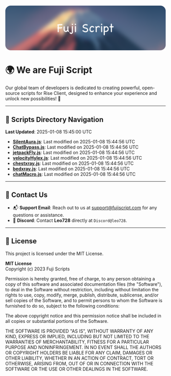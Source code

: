 ![Banner](.github/b.webp)

# 🌍 **We are Fuji Script**

Our global team of developers is dedicated to creating powerful, open-source scripts for Rise Client, designed to enhance your experience and unlock new possibilities! 🌟

---
<!-- SCRIPTS_NAVIGATION_START -->
## 📂 **Scripts Directory Navigation**

**Last Updated**: 2025-01-08 15:45:00 UTC

- **[SilentAura.js](scripts/SilentAura.js)**: Last modified on 2025-01-08 15:44:56 UTC
- **[ChatBypass.js](scripts/ChatBypass.js)**: Last modified on 2025-01-08 15:44:56 UTC
- **[jetpackFly.js](scripts/jetpackFly.js)**: Last modified on 2025-01-08 15:44:56 UTC
- **[velocityHylex.js](scripts/velocityHylex.js)**: Last modified on 2025-01-08 15:44:56 UTC
- **[chestxray.js](scripts/chestxray.js)**: Last modified on 2025-01-08 15:44:56 UTC
- **[bedxray.js](scripts/bedxray.js)**: Last modified on 2025-01-08 15:44:56 UTC
- **[chatMacro.js](scripts/chatMacro.js)**: Last modified on 2025-01-08 15:44:56 UTC

<!-- SCRIPTS_NAVIGATION_END -->

---

## 💬 **Contact Us**  
- 📬 **Support Email**: Reach out to us at [support@fujiscript.com](mailto:support@fujiscript.com) for any questions or assistance.  
- 💬 **Discord**: Contact **Leo728** directly at `Discord@leo728`.

---

## 📜 **License**

This project is licensed under the MIT License.  

**MIT License**  
Copyright (c) 2023 Fuji Scripts  

Permission is hereby granted, free of charge, to any person obtaining a copy of this software and associated documentation files (the "Software"), to deal in the Software without restriction, including without limitation the rights to use, copy, modify, merge, publish, distribute, sublicense, and/or sell copies of the Software, and to permit persons to whom the Software is furnished to do so, subject to the following conditions:  

The above copyright notice and this permission notice shall be included in all copies or substantial portions of the Software.  

THE SOFTWARE IS PROVIDED "AS IS", WITHOUT WARRANTY OF ANY KIND, EXPRESS OR IMPLIED, INCLUDING BUT NOT LIMITED TO THE WARRANTIES OF MERCHANTABILITY, FITNESS FOR A PARTICULAR PURPOSE AND NONINFRINGEMENT. IN NO EVENT SHALL THE AUTHORS OR COPYRIGHT HOLDERS BE LIABLE FOR ANY CLAIM, DAMAGES OR OTHER LIABILITY, WHETHER IN AN ACTION OF CONTRACT, TORT OR OTHERWISE, ARISING FROM, OUT OF OR IN CONNECTION WITH THE SOFTWARE OR THE USE OR OTHER DEALINGS IN THE SOFTWARE.  
